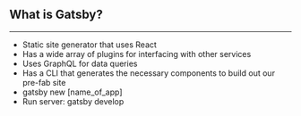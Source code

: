 ## What is Gatsby?

---

- Static site generator that uses React
- Has a wide array of plugins for interfacing with other services
- Uses GraphQL for data queries
- Has a CLI that generates the necessary components to build out our pre-fab site
- gatsby new [name_of_app]
- Run server: gatsby develop
